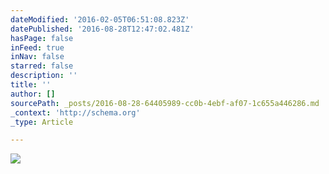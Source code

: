 ```yaml
---
dateModified: '2016-02-05T06:51:08.823Z'
datePublished: '2016-08-28T12:47:02.481Z'
hasPage: false
inFeed: true
inNav: false
starred: false
description: ''
title: ''
author: []
sourcePath: _posts/2016-08-28-64405989-cc0b-4ebf-af07-1c655a446286.md
_context: 'http://schema.org'
_type: Article

---
```

![](https://the-grid-user-content.s3-us-west-2.amazonaws.com/1aa03c9e-a2f3-4bca-970a-4d0050c12c7b.jpg)